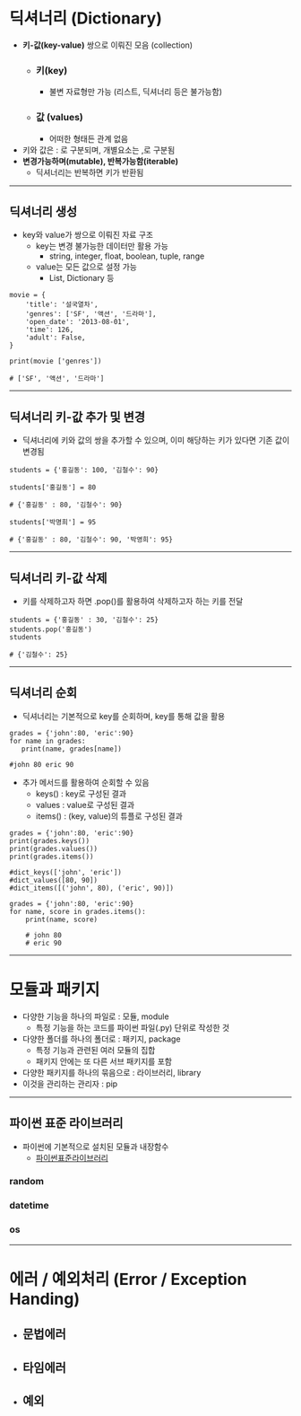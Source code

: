 # 딕셔너리 (Dictionary)

 - **키-값(key-value)** 쌍으로 이뤄진 모음 (collection)
     - ### 키(key)
         - 불변 자료형만 가능 (리스트, 딕셔너리 등은 불가능함)
     - ### 값 (values)
         - 어떠한 형태든 관계 없음       
 - 키와 값은 : 로 구분되며, 개별요소는 ,로 구분됨
 - **변경가능하며(mutable), 반복가능함(iterable)**
      - 딕셔너리는 반복하면 키가 반환됨

---

## 딕셔너리 생성
 - key와 value가 쌍으로 이뤄진 자료 구조
     - key는 변경 불가능한 데이터만 활용 가능
         - string, integer, float, boolean, tuple, range 
     - value는 모든 값으로 설정 가능
         - List, Dictionary 등

```
movie = {
    'title': '설국열차',
    'genres': ['SF', '액션', '드라마'],
    'open_date': '2013-08-01',
    'time': 126,
    'adult': False,
}

print(movie ['genres'])

# ['SF', '액션', '드라마']
```

---

## 딕셔너리 키-값 추가 및 변경

 - 딕셔너리에 키와 값의 쌍을 추가할 수 있으며, 이미 해당하는 키가 있다면 기존 값이 변경됨

 ```
students = {'홍길동': 100, '김철수': 90}

students['홍길동'] = 80

# {'홍길동' : 80, '김철수': 90}

students['박명희'] = 95

# {'홍길동' : 80, '김철수': 90, '박영희': 95}
 ```

---

## 딕셔너리 키-값 삭제

 - 키를 삭제하고자 하면 .pop()를 활용하여 삭제하고자 하는 키를 전달

 ```
students = {'홍길동' : 30, '김철수': 25}
students.pop('홍길동')
students

# {'김철수': 25}
 ``` 

---

## 딕셔너리 순회

 - 딕셔너리는 기본적으로 key를 순회하며, key를 통해 값을 활용
 ```
 grades = {'john':80, 'eric':90}
for name in grades:
    print(name, grades[name])

#john 80 eric 90
 ```

 - 추가 메서드를 활용하여 순회할 수 있음
      - keys() : key로 구성된 결과
      - values : value로 구성된 결과
      - items() : (key, value)의 튜플로 구성된 결과

```
grades = {'john':80, 'eric':90}
print(grades.keys())
print(grades.values())
print(grades.items())

#dict_keys(['john', 'eric'])
#dict_values([80, 90])
#dict_items([('john', 80), ('eric', 90)])
```

```
grades = {'john':80, 'eric':90}
for name, score in grades.items():
    print(name, score)

    # john 80
    # eric 90
```

---

# 모듈과 패키지

 - 다양한 기능을 하나의 파일로 : 모듈, module
      - 특정 기능을 하는 코드를 파이썬 파일(.py) 단위로 작성한 것
 - 다양한 폴더를 하나의 폴더로 : 패키지, package
      - 특정 기능과 관련된 여러 모듈의 집합
      - 패키지 안에는 또 다른 서브 패키지를 포함
 - 다양한 패키지를 하나의 묶음으로 : 라이브러리, library
 - 이것을 관리하는 관리자 : pip

---

## 파이썬 표준 라이브러리

 - 파이썬에 기본적으로 설치된 모듈과 내장함수
     - [파이썬표준라이브러리](https://docs.python.org/ko/3/library/index.html)

### random     

### datetime

### os

---

# 에러 / 예외처리 (Error / Exception Handing)

 - ## 문법에러
 - ## 타임에러
 - ## 예외
